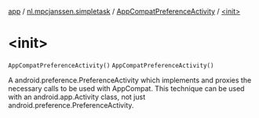 [app](../../index.md) / [nl.mpcjanssen.simpletask](../index.md) / [AppCompatPreferenceActivity](index.md) / [&lt;init&gt;](.)

# &lt;init&gt;

`AppCompatPreferenceActivity()`
`AppCompatPreferenceActivity()`

A android.preference.PreferenceActivity which implements and proxies the necessary calls to be used with AppCompat. This technique can be used with an android.app.Activity class, not just android.preference.PreferenceActivity.


